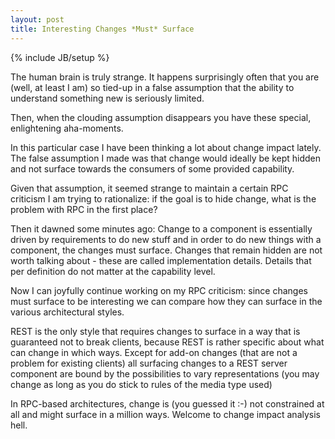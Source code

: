 ```yaml
---
layout: post
title: Interesting Changes *Must* Surface
---
```

{% include JB/setup %}

The human brain is truly strange. It happens surprisingly often that you are (well, at least I am) so tied-up in a false assumption that the ability to understand something new is seriously limited.

Then, when the clouding assumption disappears you have these special, enlightening aha-moments.

In this particular case I have been thinking a lot about change impact lately. The false assumption I made was that change would ideally be kept hidden and not surface towards the consumers of some provided capability.

Given that assumption, it seemed strange to maintain a certain RPC criticism I am trying to rationalize: if the goal is to hide change, what is the problem with RPC in the first place?

Then it dawned some minutes ago: Change to a component is essentially driven by requirements to do new stuff and in order to do new things with a component, the changes must surface. Changes that remain hidden are not worth talking about - these are called implementation details. Details that per definition do not matter at the capability level.

Now I can joyfully continue working on my RPC criticism: since changes must surface to be interesting we can compare how they can surface in the various architectural styles.

REST is the only style that requires changes to surface in a way that is guaranteed not to break clients, because REST is rather specific about what can change in which ways. Except for add-on changes (that are not a problem for existing clients) all surfacing changes to a REST server component are bound by the possibilities to vary representations (you may change as long as you do stick to rules of the media type used)

In RPC-based architectures, change is (you guessed it :-) not constrained at all and might surface in a million ways. Welcome to change impact analysis hell.

